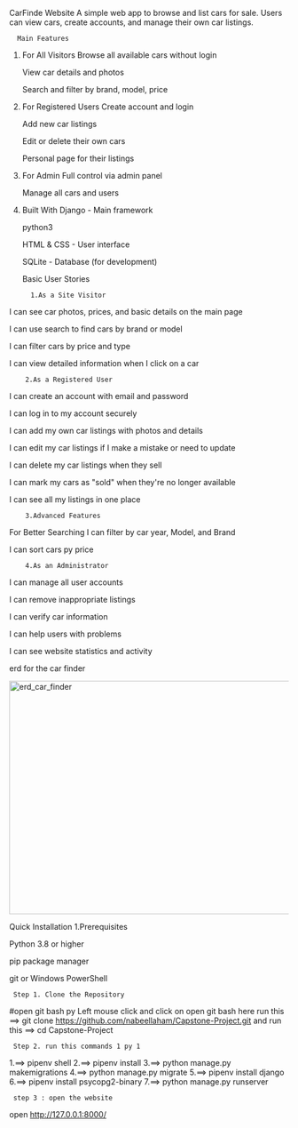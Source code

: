 CarFinde Website
A simple web app to browse and list cars for sale. Users can view cars, create accounts, and manage their own car listings.

      Main Features

1. For All Visitors
    Browse all available cars without login

    View car details and photos
 
    Search and filter by brand, model, price

2. For Registered Users
    Create account and login

   Add new car listings

   Edit or delete their own cars

   Personal page for their listings

3. For Admin
    Full control via admin panel

    Manage all cars and users

4. Built With
    Django - Main framework
     
    python3 

    HTML & CSS - User interface

    SQLite - Database (for development)
    

       
      Basic User Stories

         1.As a Site Visitor

I can see car photos, prices, and basic details on the main page

I can use search to find cars by brand or model

I can filter cars by price and type

I can view detailed information when I click on a car
         
        2.As a Registered User
I can create an account with email and password

I can log in to my account securely

I can add my own car listings with photos and details

I can edit my car listings if I make a mistake or need to update

I can delete my car listings when they sell

I can mark my cars as "sold" when they're no longer available

I can see all my listings in one place

        3.Advanced Features
For Better Searching
I can filter by car year, Model, and Brand

I can sort cars py price

        4.As an Administrator
I can manage all user accounts

I can remove inappropriate listings

I can verify car information

I can help users with problems

I can see website statistics and activity


erd for the car finder

<img width="733" height="420" alt="erd_car_finder" src="https://github.com/user-attachments/assets/9bbcca47-a5ba-44c9-9cd6-42ff6d258daf" />




Quick Installation
     1.Prerequisites

Python 3.8 or higher

pip package manager
 
git or Windows PowerShell


 
     Step 1. Clone the Repository
 
#open git bash py Left mouse click and click on open git bash here
run this     ==> git clone https://github.com/nabeellaham/Capstone-Project.git
and run this ==> cd Capstone-Project
 
     Step 2. run this commands 1 py 1
 
 1.==> pipenv shell
 2.==> pipenv install
 3.==> python manage.py makemigrations
 4.==> python manage.py migrate
 5.==> pipenv install django
 6.==> pipenv install psycopg2-binary
 7.==> python manage.py runserver

     step 3 : open the website 
open http://127.0.0.1:8000/
